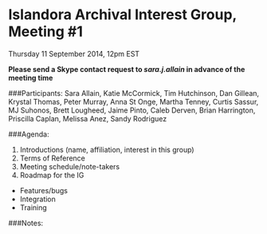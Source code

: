 # Islandora Archival Interest Group, Meeting #1
Thursday 11 September 2014, 12pm EST

**Please send a Skype contact request to *sara.j.allain* in advance of the meeting time**

###Participants:
Sara Allain, Katie McCormick, Tim Hutchinson, Dan Gillean, Krystal Thomas, Peter Murray, Anna St Onge, Martha Tenney, Curtis Sassur, MJ Suhonos, Brett Lougheed, Jaime Pinto, Caleb Derven, Brian Harrington, Priscilla Caplan, Melissa Anez, Sandy Rodriguez

###Agenda:
1. Introductions (name, affiliation, interest in this group)
2. Terms of Reference
3. Meeting schedule/note-takers
4. Roadmap for the IG

* Features/bugs
* Integration
* Training

###Notes:
